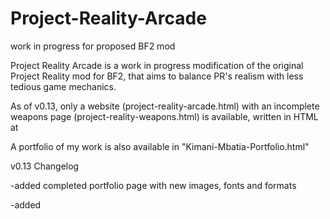 # Project-Reality-Arcade
work in progress for proposed BF2 mod 

Project Reality Arcade is a work in progress modification of the original Project Reality mod for BF2, that aims to  balance PR's realism with less tedious game mechanics.

As of v0.13, only a website (project-reality-arcade.html)  with an incomplete weapons page (project-reality-weapons.html) is available, written in HTML at 

A portfolio of my work is also available in "Kimani-Mbatia-Portfolio.html"

v0.13 Changelog

-added completed portfolio page with new images, fonts and formats

-added 
